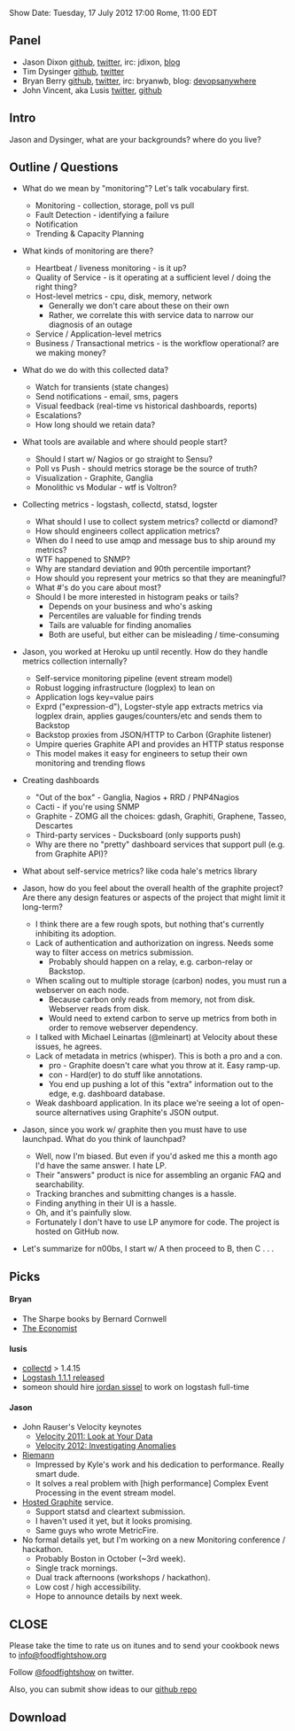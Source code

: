 Show Date:  Tuesday, 17 July 2012 17:00 Rome, 11:00 EDT

Panel<a name="panel"></a>
-----

* Jason Dixon  [github](https://github.com/obfuscurity/), [twitter](http://twitter.com/obfuscurity), irc: jdixon, [blog](http://obfuscurity.com/)
* Tim Dysinger [github](https://github.com/dysinger/), [twitter](http://twitter.com/dysinger)
* Bryan Berry [github](http://github.com/bryanwb), [twitter](http://twitter.com/bryanwb), irc: bryanwb, blog: [devopsanywhere](http://devopsanywhere.blogspot.com)
* John Vincent, aka Lusis [twitter](https://twitter.com/#!/lusis), [github](https://github.com/lusis    )

Intro
-----

Jason and Dysinger, what are your backgrounds? where do you live?

Outline / Questions
-------------------

* What do we mean by "monitoring"? Let's talk vocabulary first.
  * Monitoring - collection, storage, poll vs pull
  * Fault Detection - identifying a failure
  * Notification
  * Trending & Capacity Planning

* What kinds of monitoring are there?
  * Heartbeat / liveness monitoring - is it up?
  * Quality of Service - is it operating at a sufficient level / doing the right thing?
  * Host-level metrics - cpu, disk, memory, network
      * Generally we don't care about these on their own
      * Rather, we correlate this with service data to narrow our diagnosis of an outage
  * Service / Application-level metrics
  * Business / Transactional metrics - is the workflow operational? are we making money?

* What do we do with this collected data?
  * Watch for transients (state changes)
  * Send notifications - email, sms, pagers
  * Visual feedback (real-time vs historical dashboards, reports)
  * Escalations?
  * How long should we retain data?

* What tools are available and where should people start?
  * Should I start w/ Nagios or go straight to Sensu?
  * Poll vs Push - should metrics storage be the source of truth?
  * Visualization - Graphite, Ganglia
  * Monolithic vs Modular - wtf is Voltron?

* Collecting metrics - logstash, collectd, statsd, logster
  * What should I use to collect system metrics? collectd or diamond?
  * How should engineers collect application metrics?
  * When do I need to use amqp and message bus to ship around my metrics?
  * WTF happened to SNMP? 
  * Why are standard deviation and 90th percentile important?
  * How should you represent your metrics so that they are meaningful?
  * What #'s do you care about most?
  * Should I be more interested in histogram peaks or tails?
      * Depends on your business and who's asking
      * Percentiles are valuable for finding trends
      * Tails are valuable for finding anomalies
      * Both are useful, but either can be misleading / time-consuming

* Jason, you worked at Heroku up until recently. How do they handle metrics collection internally?
  * Self-service monitoring pipeline (event stream model)
  * Robust logging infrastructure (logplex) to lean on
  * Application logs key=value pairs
  * Exprd ("expression-d"), Logster-style app extracts metrics via logplex drain, applies gauges/counters/etc and sends them to Backstop
  * Backstop proxies from JSON/HTTP to Carbon (Graphite listener)
  * Umpire queries Graphite API and provides an HTTP status response
  * This model makes it easy for engineers to setup their own monitoring and trending flows

* Creating dashboards
  * "Out of the box" - Ganglia, Nagios + RRD / PNP4Nagios
  * Cacti - if you're using SNMP
  * Graphite - ZOMG all the choices: gdash, Graphiti, Graphene, Tasseo, Descartes
  * Third-party services - Ducksboard (only supports push)
  * Why are there no "pretty" dashboard services that support pull (e.g. from Graphite API)?

* What about self-service metrics? like coda hale's metrics library

* Jason, how do you feel about the overall health of the graphite project? Are there any design features or 
aspects of the project that might limit it long-term?
  * I think there are a few rough spots, but nothing that's currently inhibiting its adoption.
  * Lack of authentication and authorization on ingress. Needs some way to filter access on metrics submission.
      * Probably should happen on a relay, e.g. carbon-relay or Backstop.
  * When scaling out to multiple storage (carbon) nodes, you must run a webserver on each node.
      * Because carbon only reads from memory, not from disk. Webserver reads from disk.
      * Would need to extend carbon to serve up metrics from both in order to remove webserver dependency.
  * I talked with Michael Leinartas (@mleinart) at Velocity about these issues, he agrees.
  * Lack of metadata in metrics (whisper). This is both a pro and a con.
      * pro - Graphite doesn't care what you throw at it. Easy ramp-up.
      * con - Hard(er) to do stuff like annotations.
      * You end up pushing a lot of this "extra" information out to the edge, e.g. dashboard database.
  * Weak dashboard application. In its place we're seeing a lot of open-source alternatives using Graphite's JSON output.

* Jason, since you work w/ graphite then you must have to use launchpad. What do you think of launchpad?
  * Well, now I'm biased. But even if you'd asked me this a month ago I'd have the same answer. I hate LP.
  * Their "answers" product is nice for assembling an organic FAQ and searchability.
  * Tracking branches and submitting changes is a hassle.
  * Finding anything in their UI is a hassle.
  * Oh, and it's painfully slow.
  * Fortunately I don't have to use LP anymore for code. The project is hosted on GitHub now.

* Let's summarize for n00bs, I start w/ A then proceed to B, then C . . .


Picks<a name="picks"></a>
-----

#### Bryan  
* The Sharpe books by Bernard Cornwell
* [The Economist](http://economist.com)

#### lusis  

* [collectd](http://collectd) > 1.4.15 
* [Logstash 1.1.1 released](https://groups.google.com/forum/?fromgroups#!topic/logstash-users/ojlDLYvyNsY)
* someon should hire [jordan sissel](https://gist.github.com/3088552) to work on logstash full-time


#### Jason 

* John Rauser's Velocity keynotes
  * [Velocity 2011: Look at Your Data](http://www.youtube.com/watch?v=coNDCIMH8bk)
  * [Velocity 2012: Investigating Anomalies](http://www.youtube.com/watch?v=-3dw09N5_Aw)
* [Riemann](http://aphyr.github.com/riemann/)
  * Impressed by Kyle's work and his dedication to performance. Really smart dude.
  * It solves a real problem with [high performance] Complex Event Processing in the event stream model.
* [Hosted Graphite](http://hostedgraphite.com/) service.
  * Support statsd and cleartext submission.
  * I haven't used it yet, but it looks promising.
  * Same guys who wrote MetricFire.
* No formal details yet, but I'm working on a new Monitoring conference / hackathon.
  * Probably Boston in October (~3rd week).
  * Single track mornings.
  * Dual track afternoons (workshops / hackathon).
  * Low cost / high accessibility.
  * Hope to announce details by next week.

CLOSE
-----

Please take the time to rate us on itunes and to send your cookbook
news to info@foodfightshow.org

Follow [@foodfightshow](http://twitter.com/foodfightshow) on twitter.

Also, you can submit show ideas to our [github repo](https://github.com/foodfight/showz)



Download
--------
